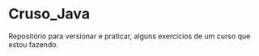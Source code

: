 # Cruso_Java
Repositório para versionar e praticar, alguns exercícios de um curso que estou fazendo.
